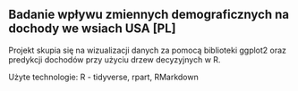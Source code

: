 ## Badanie wpływu zmiennych demograficznych na dochody we wsiach USA [PL]
Projekt skupia się na wizualizacji danych za pomocą biblioteki ggplot2 oraz predykcji dochodów przy użyciu drzew decyzyjnych w R.

Użyte technologie:
R - tidyverse, rpart, RMarkdown
